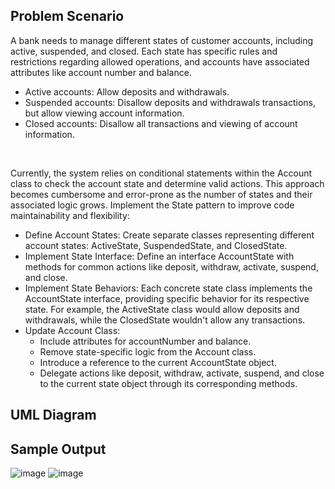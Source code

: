 ## Problem Scenario
A bank needs to manage different states of customer accounts, including active, suspended, and closed. Each state has specific rules and restrictions regarding allowed operations, and accounts have associated attributes like account number and balance.
* Active accounts: Allow deposits and withdrawals. <br>
* Suspended accounts: Disallow deposits and withdrawals transactions, but allow viewing account information. <br>
* Closed accounts: Disallow all transactions and viewing of account information. 

<br>

Currently, the system relies on conditional statements within the Account class to check the account state and determine valid actions. This approach becomes cumbersome and error-prone as the number of states and their associated logic grows. Implement the State pattern to improve code maintainability and flexibility:
* Define Account States: Create separate classes representing different account states: ActiveState, SuspendedState, and ClosedState. <br>
* Implement State Interface: Define an interface AccountState with methods for common actions like deposit, withdraw, activate, suspend, and close. <br>
* Implement State Behaviors: Each concrete state class implements the AccountState interface, providing specific behavior for its respective state. For example, the ActiveState class would allow deposits and withdrawals, while the ClosedState wouldn't allow any transactions. <br>
* Update Account Class: <br>
  * Include attributes for accountNumber and balance. <br>
  * Remove state-specific logic from the Account class.
  * Introduce a reference to the current AccountState object.
  * Delegate actions like deposit, withdraw, activate, suspend, and close to the current state object through its corresponding methods.
 
## UML Diagram

## Sample Output
![image](https://github.com/mfulo/statePattern/assets/142382665/a0dde9c5-2ee7-4ca9-8448-8124d4f65c0f)
![image](https://github.com/mfulo/statePattern/assets/142382665/ff0bd79b-5c21-4f84-8640-1cd20000ce82)


